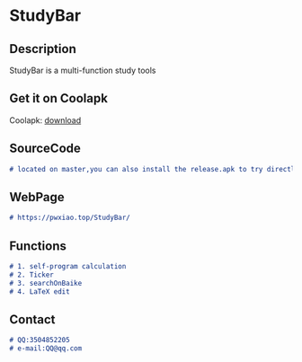 # StudyBar

## Description

 StudyBar is a multi-function study tools 

## Get it on Coolapk
Coolapk: [download](https://coolapk.com/apk/wpxiao.study.bar)

## SourceCode
```markdown
# located on master,you can also install the release.apk to try directly
``` 

## WebPage
```markdown
# https://pwxiao.top/StudyBar/
```
## Functions

```markdown 
# 1. self-program calculation
# 2. Ticker
# 3. searchOnBaike
# 4. LaTeX edit
```

## Contact

```markdown
# QQ:3504852205
# e-mail:QQ@qq.com
```
